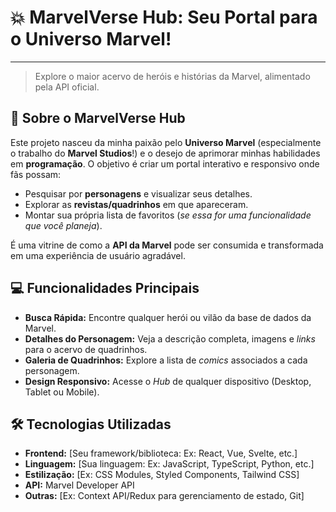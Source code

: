 # 💥 MarvelVerse Hub: Seu Portal para o Universo Marvel!
---
> Explore o maior acervo de heróis e histórias da Marvel, alimentado pela API oficial.

## 🌟 Sobre o MarvelVerse Hub

Este projeto nasceu da minha paixão pelo **Universo Marvel** (especialmente o trabalho do **Marvel Studios**!) e o desejo de aprimorar minhas habilidades em **programação**. O objetivo é criar um portal interativo e responsivo onde fãs possam:

* Pesquisar por **personagens** e visualizar seus detalhes.
* Explorar as **revistas/quadrinhos** em que apareceram.
* Montar sua própria lista de favoritos (*se essa for uma funcionalidade que você planeja*).

É uma vitrine de como a **API da Marvel** pode ser consumida e transformada em uma experiência de usuário agradável.

## 💻 Funcionalidades Principais

* **Busca Rápida:** Encontre qualquer herói ou vilão da base de dados da Marvel.
* **Detalhes do Personagem:** Veja a descrição completa, imagens e *links* para o acervo de quadrinhos.
* **Galeria de Quadrinhos:** Explore a lista de *comics* associados a cada personagem.
* **Design Responsivo:** Acesse o *Hub* de qualquer dispositivo (Desktop, Tablet ou Mobile).



## 🛠️ Tecnologias Utilizadas

* **Frontend:** [Seu framework/biblioteca: Ex: React, Vue, Svelte, etc.]
* **Linguagem:** [Sua linguagem: Ex: JavaScript, TypeScript, Python, etc.]
* **Estilização:** [Ex: CSS Modules, Styled Components, Tailwind CSS]
* **API:** Marvel Developer API
* **Outras:** [Ex: Context API/Redux para gerenciamento de estado, Git]
